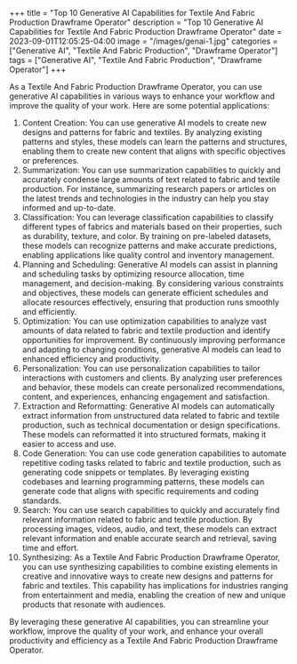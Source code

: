 +++
title = "Top 10 Generative AI Capabilities for Textile And Fabric Production Drawframe Operator"
description = "Top 10 Generative AI Capabilities for Textile And Fabric Production Drawframe Operator"
date = 2023-09-01T12:05:25-04:00
image = "/images/genai-1.jpg"
categories = ["Generative AI", "Textile And Fabric Production", "Drawframe Operator"]
tags = ["Generative AI", "Textile And Fabric Production", "Drawframe Operator"]
+++

As a Textile And Fabric Production Drawframe Operator, you can use generative AI capabilities in various ways to enhance your workflow and improve the quality of your work. Here are some potential applications:

1. Content Creation: You can use generative AI models to create new designs and patterns for fabric and textiles. By analyzing existing patterns and styles, these models can learn the patterns and structures, enabling them to create new content that aligns with specific objectives or preferences.
2. Summarization: You can use summarization capabilities to quickly and accurately condense large amounts of text related to fabric and textile production. For instance, summarizing research papers or articles on the latest trends and technologies in the industry can help you stay informed and up-to-date.
3. Classification: You can leverage classification capabilities to classify different types of fabrics and materials based on their properties, such as durability, texture, and color. By training on pre-labeled datasets, these models can recognize patterns and make accurate predictions, enabling applications like quality control and inventory management.
4. Planning and Scheduling: Generative AI models can assist in planning and scheduling tasks by optimizing resource allocation, time management, and decision-making. By considering various constraints and objectives, these models can generate efficient schedules and allocate resources effectively, ensuring that production runs smoothly and efficiently.
5. Optimization: You can use optimization capabilities to analyze vast amounts of data related to fabric and textile production and identify opportunities for improvement. By continuously improving performance and adapting to changing conditions, generative AI models can lead to enhanced efficiency and productivity.
6. Personalization: You can use personalization capabilities to tailor interactions with customers and clients. By analyzing user preferences and behavior, these models can create personalized recommendations, content, and experiences, enhancing engagement and satisfaction.
7. Extraction and Reformatting: Generative AI models can automatically extract information from unstructured data related to fabric and textile production, such as technical documentation or design specifications. These models can reformatted it into structured formats, making it easier to access and use.
8. Code Generation: You can use code generation capabilities to automate repetitive coding tasks related to fabric and textile production, such as generating code snippets or templates. By leveraging existing codebases and learning programming patterns, these models can generate code that aligns with specific requirements and coding standards.
9. Search: You can use search capabilities to quickly and accurately find relevant information related to fabric and textile production. By processing images, videos, audio, and text, these models can extract relevant information and enable accurate search and retrieval, saving time and effort.
10. Synthesizing: As a Textile And Fabric Production Drawframe Operator, you can use synthesizing capabilities to combine existing elements in creative and innovative ways to create new designs and patterns for fabric and textiles. This capability has implications for industries ranging from entertainment and media, enabling the creation of new and unique products that resonate with audiences.

By leveraging these generative AI capabilities, you can streamline your workflow, improve the quality of your work, and enhance your overall productivity and efficiency as a Textile And Fabric Production Drawframe Operator.
